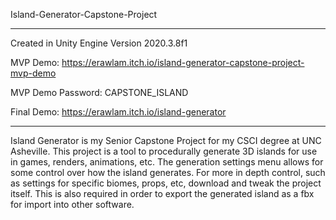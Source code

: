 Island-Generator-Capstone-Project
__________________________________

Created in Unity Engine Version 2020.3.8f1

MVP Demo: https://erawlam.itch.io/island-generator-capstone-project-mvp-demo

MVP Demo Password: CAPSTONE_ISLAND

Final Demo: https://erawlam.itch.io/island-generator

__________________________________

Island Generator is my Senior Capstone Project for my CSCI degree at UNC Asheville. This project is a tool to procedurally generate 3D islands for use in games, renders, animations, etc. The generation settings menu allows for some control over how the island generates. For more in depth control, such as settings for specific biomes, props, etc, download and tweak the project itself. This is also required in order to export the generated island as a fbx for import into other software.
